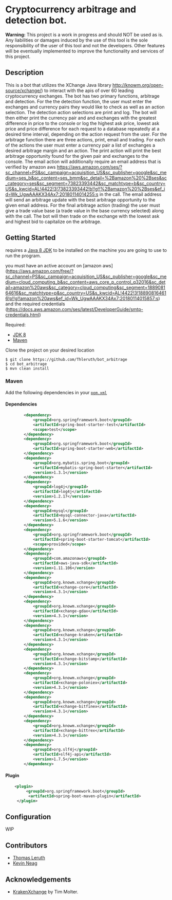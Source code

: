 # Cryptocurrency arbitrage and detection bot.

**Warning:** This project is a work in progress and should NOT be used as is. Any liabilities or damages
induced by the use of this tool is the sole responsibility of the user of this tool and not the developers.
Other features will be eventually implemented to improve the functionality and services of this project.


## Description

This is a bot that utilizes the XChange Java library <url>http://knowm.org/open-source/xchange/)</url> to interact with the apis
of over 60 leading cryptocurrency exchanges. The bot has two primary functions, arbitrage and detection. For the the detection function,
the user must enter the exchanges and currency pairs they would like to check as well as an action selection. The detection action selections
are print and log. The bot will then either print the currency pair and
and exchanges with the greatest difference in price to the console or log the highest ask price, lowest ask price and price difference for each request to a
database repeatedly at a desired time interval, depending on the action request from the user. For the arbitrage function there are three actions,
print, email and trading. For each of the actions the user must enter a currency pair a list of exchanges a desired arbitrage margin and an action.
The print action will print the best arbitrage opportunity found for the given pair and exchanges to the console. The email action will additionally
require an email address that is verified by amazon aws <url>https://aws.amazon.com/ses/?sc_channel=PS&sc_campaign=acquisition_US&sc_publisher=google&sc_medium=ses_b&sc_content=ses_bmm&sc_detail=%2Bamazon%20%2Bses&sc_category=ses&sc_segment=73823393442&sc_matchtype=b&sc_country=US&s_kwcid=AL!4422!3!73823393442!b!!g!!%2Bamazon%20%2Bses&ef_id=Wk_UgwAAAKX34Ax7:20180114014255:s</url>
in the call. The email address will send an arbitrage update with the best arbitrage opportunity to the given email address.
For the final arbitrage action (trading) the user must give a trade value base (a trade value in the base currency selected) along with the call.
The bot will then trade on the exchange with the lowest ask and highest bid to capitalize on the arbitrage.


## Getting Started

requires a [Java 8 JDK](http://www.oracle.com/technetwork/java/javase/downloads/jdk8-downloads-2133151.html)  to be
installed on the machine you are going to use to run the program.

you must have an active account on [amazon aws] (https://aws.amazon.com/free/?sc_channel=PS&sc_campaign=acquisition_US&sc_publisher=google&sc_medium=cloud_computing_b&sc_content=aws_core_p_control_q32016&sc_detail=amazon%20aws&sc_category=cloud_computing&sc_segment=188908164616&sc_matchtype=p&sc_country=US&s_kwcid=AL!4422!3!188908164616!p!!g!!amazon%20aws&ef_id=Wk_UgwAAAKX34Ax7:20180114015857:s)
and the required credentials (https://docs.aws.amazon.com/ses/latest/DeveloperGuide/smtp-credentials.html)


Required:
* [JDK 8](ttp://www.oracle.com/technetwork/java/javase/downloads/jdk8-downloads-2133151.html)
* [Maven](http://maven.apache.org/download.cgi)

Clone the project on your desired location

```
$ git clone https://github.com/Thleruth/bot_arbitrage
$ cd bot_arbitrage
$ mvn clean install
```

### Maven
Add the following dependencies in your [`pom.xml`](https://github.com/Thleruth/bot_arbitrage/blob/master/pom.xml)

#### Dependencies
```xml
        <dependency>
            <groupId>org.springframework.boot</groupId>
            <artifactId>spring-boot-starter-test</artifactId>
            <scope>test</scope>
        </dependency>
        <dependency>
            <groupId>org.springframework.boot</groupId>
            <artifactId>spring-boot-starter-web</artifactId>
        </dependency>
        <dependency>
            <groupId>org.mybatis.spring.boot</groupId>
            <artifactId>mybatis-spring-boot-starter</artifactId>
            <version>1.3.1</version>
        </dependency>
        <dependency>
            <groupId>log4j</groupId>
            <artifactId>log4j</artifactId>
            <version>1.2.17</version>
        </dependency>
        <dependency>
            <groupId>mysql</groupId>
            <artifactId>mysql-connector-java</artifactId>
            <version>5.1.6</version>
        </dependency>
        <dependency>
            <groupId>org.springframework.boot</groupId>
            <artifactId>spring-boot-starter-tomcat</artifactId>
            <scope>provided</scope>
        </dependency>
        <dependency>
            <groupId>com.amazonaws</groupId>
            <artifactId>aws-java-sdk</artifactId>
            <version>1.11.106</version>
        </dependency>
        <dependency>
            <groupId>org.knowm.xchange</groupId>
            <artifactId>xchange-core</artifactId>
            <version>4.3.1</version>
        </dependency>
        <dependency>
            <groupId>org.knowm.xchange</groupId>
            <artifactId>xchange-gdax</artifactId>
            <version>4.3.1</version>
        </dependency>
        <dependency>
            <groupId>org.knowm.xchange</groupId>
            <artifactId>xchange-kraken</artifactId>
            <version>4.3.1</version>
        </dependency>
        <dependency>
            <groupId>org.knowm.xchange</groupId>
            <artifactId>xchange-bitstamp</artifactId>
            <version>4.3.1</version>
        </dependency>
        <dependency>
            <groupId>org.knowm.xchange</groupId>
            <artifactId>xchange-poloniex</artifactId>
            <version>4.3.1</version>
        </dependency>
        <dependency>
            <groupId>org.knowm.xchange</groupId>
            <artifactId>xchange-bitfinex</artifactId>
            <version>4.3.1</version>
        </dependency>
        <dependency>
            <groupId>org.knowm.xchange</groupId>
            <artifactId>xchange-bittrex</artifactId>
            <version>4.3.1</version>
        </dependency>
        <dependency>
            <groupId>org.slf4j</groupId>
            <artifactId>slf4j-api</artifactId>
            <version>1.7.5</version>
        </dependency>
```

#### Plugin
``` xml
    <plugin>
         <groupId>org.springframework.boot</groupId>
          <artifactId>spring-boot-maven-plugin</artifactId>
     </plugin>
```

## Configuration

WIP

## Contributors

* [Thomas Leruth](https://github.com/Thleruth)
* [Kevin Neag](https://github.com/neagkv)


## Acknowledgements
* [KrakenXchange](https://github.com/timmolter/XChange) by Tim Molter.


